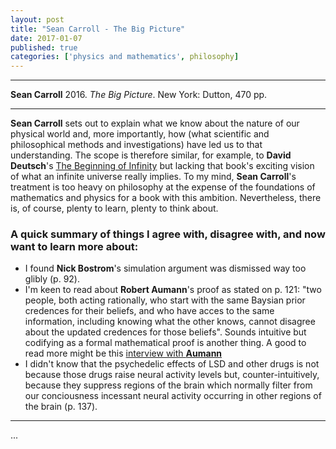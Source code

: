 ```yaml
---
layout: post
title: "Sean Carroll - The Big Picture"
date: 2017-01-07
published: true
categories: ['physics and mathematics', philosophy]
---
```



***
<b>Sean Carroll</b> 2016. _The Big Picture_. New York: Dutton, 470 pp.

***

**Sean Carroll** sets out to explain what we know about the nature of our physical world and, more importantly, how (what scientific and philosophical methods and investigations) have led us to that understanding.  The scope is therefore similar, for example, to **David Deutsch**'s [The Beginning of Infinity](http://timeteam.github.io/physics%20and%20mathematics/philosophy/2014/12/12/The-Beginning-of-Infinity.html) but lacking that book's exciting vision of what an infinite universe really implies.  To my mind, **Sean Carroll**'s treatment is too heavy on philosophy at the expense of the foundations of mathematics and physics for a book with this ambition. Nevertheless, there is, of course, plenty to learn, plenty to think about.  

### A quick summary of things I agree with, disagree with, and now want to learn more about:

  * I found **Nick Bostrom**'s simulation argument was dismissed way too glibly (p. 92).  
  * I'm keen to read about **Robert Aumann**'s proof as stated on p. 121: "two people, both acting rationally, who start with the same Baysian prior credences for their beliefs, and who have acces to the same information, including knowing what the other knows, cannot disagree about the updated credences for those beliefs".  Sounds intuitive but codifying as a formal mathematical proof is another thing.  A good to read more might be this [interview with **Aumann**](http://www.ma.huji.ac.il/hart/papers/md-publ-aumann.pdf)
  * I didn't know that the psychedelic effects of LSD and other drugs is not because those drugs raise neural activity levels but, counter-intuitively, because they suppress regions of the brain which normally filter from our conciousness incessant neural activity occurring in other regions of the brain (p. 137).
  *  **

  



...
